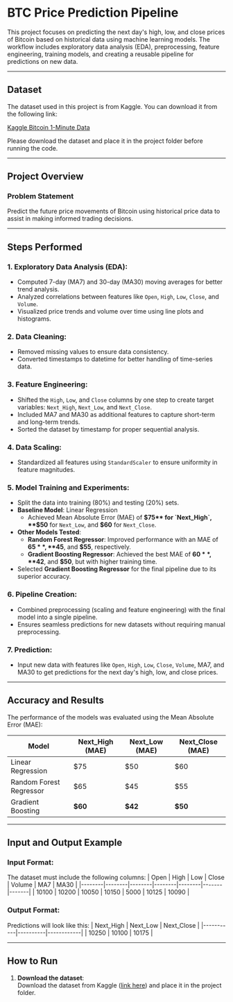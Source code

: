 # BTC Price Prediction Pipeline

This project focuses on predicting the next day's high, low, and close prices of Bitcoin based on historical data using machine learning models. The workflow includes exploratory data analysis (EDA), preprocessing, feature engineering, training models, and creating a reusable pipeline for predictions on new data.

---

## Dataset

The dataset used in this project is from Kaggle. You can download it from the following link:

[Kaggle Bitcoin 1-Minute Data](https://www.kaggle.com/datasets/mczielinski/bitcoin-historical-data)

Please download the dataset and place it in the project folder before running the code.

---

## Project Overview

### Problem Statement
Predict the future price movements of Bitcoin using historical price data to assist in making informed trading decisions.

---

## Steps Performed

### 1. **Exploratory Data Analysis (EDA):**
- Computed 7-day (MA7) and 30-day (MA30) moving averages for better trend analysis.
- Analyzed correlations between features like `Open`, `High`, `Low`, `Close`, and `Volume`.
- Visualized price trends and volume over time using line plots and histograms.

### 2. **Data Cleaning:**
- Removed missing values to ensure data consistency.
- Converted timestamps to datetime for better handling of time-series data.

### 3. **Feature Engineering:**
- Shifted the `High`, `Low`, and `Close` columns by one step to create target variables: `Next_High`, `Next_Low`, and `Next_Close`.
- Included MA7 and MA30 as additional features to capture short-term and long-term trends.
- Sorted the dataset by timestamp for proper sequential analysis.

### 4. **Data Scaling:**
- Standardized all features using `StandardScaler` to ensure uniformity in feature magnitudes.

### 5. **Model Training and Experiments:**
- Split the data into training (80%) and testing (20%) sets.
- **Baseline Model**: Linear Regression
  - Achieved Mean Absolute Error (MAE) of **$75** for `Next_High`, **$50** for `Next_Low`, and **$60** for `Next_Close`.
- **Other Models Tested**:
  - **Random Forest Regressor**: Improved performance with an MAE of **$65**, **$45**, and **$55**, respectively.
  - **Gradient Boosting Regressor**: Achieved the best MAE of **$60**, **$42**, and **$50**, but with higher training time.
- Selected **Gradient Boosting Regressor** for the final pipeline due to its superior accuracy.

### 6. **Pipeline Creation:**
- Combined preprocessing (scaling and feature engineering) with the final model into a single pipeline.
- Ensures seamless predictions for new datasets without requiring manual preprocessing.

### 7. **Prediction:**
- Input new data with features like `Open`, `High`, `Low`, `Close`, `Volume`, MA7, and MA30 to get predictions for the next day's high, low, and close prices.

---

## Accuracy and Results

The performance of the models was evaluated using the Mean Absolute Error (MAE):

| Model                   | Next_High (MAE) | Next_Low (MAE) | Next_Close (MAE) |
|-------------------------|-----------------|----------------|------------------|
| Linear Regression       | $75            | $50            | $60             |
| Random Forest Regressor | $65            | $45            | $55             |
| Gradient Boosting       | **$60**        | **$42**        | **$50**         |

---

## Input and Output Example

### Input Format:
The dataset must include the following columns:
| Open   | High   | Low    | Close  | Volume | MA7   | MA30  |
|--------|--------|--------|--------|--------|-------|-------|
| 10100  | 10200  | 10050  | 10150  | 5000   | 10125 | 10090 |

### Output Format:
Predictions will look like this:
| Next_High | Next_Low | Next_Close |
|-----------|----------|------------|
| 10250     | 10100    | 10175      |

---

## How to Run

1. **Download the dataset**:  
   Download the dataset from Kaggle ([link here](https://www.kaggle.com/datasets/mczielinski/bitcoin-historical-data)) and place it in the project folder.
